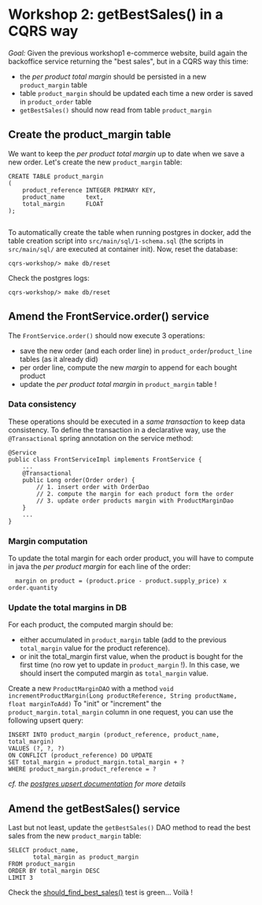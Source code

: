 # Workshop 2: getBestSales() in a CQRS way

_Goal:_ 
Given the previous workshop1 e-commerce website, 
build again the backoffice service returning the "best sales", but in a CQRS way this time:
* the *per product total margin* should be persisted in a new `product_margin` table
* table `product_margin` should be updated each time a new order is saved in `product_order` table
* `getBestSales()` should now read from table `product_margin`

## Create the product_margin table
We want to keep the *per product total margin* up to date when we save a new order. Let's create the new `product_margin` table:
```
CREATE TABLE product_margin
(
    product_reference INTEGER PRIMARY KEY,
    product_name      text,
    total_margin      FLOAT
);
 
```
To automatically create the table when running postgres in docker, add the table creation script into `src/main/sql/1-schema.sql` (the scripts in `src/main/sql/` are executed at container init). Now, reset the database:
```
cqrs-workshop/> make db/reset 
```
Check the postgres logs:
```
cqrs-workshop/> make db/reset 
```


## Amend the FrontService.order() service

The `FrontService.order()` should now execute 3 operations:
* save the new order (and each order line) in `product_order`/`product_line` tables (as it already did)
* per order line, compute the new *margin* to append for each bought product
* update the *per product total margin* in `product_margin` table !

### Data consistency
These operations should be executed in a *same transaction* to keep data consistency. To define the transaction in a declarative way, use the `@Transactional` spring annotation on the service method:
```
@Service
public class FrontServiceImpl implements FrontService {
    ...
    @Transactional
    public Long order(Order order) {
        // 1. insert order with OrderDao
        // 2. compute the margin for each product form the order
        // 3. update order products margin with ProductMarginDao
    }
    ...
}
```

### Margin computation
To update the total margin for each order product, you will have to compute in java the *per product margin* for each line of the order:
```
  margin on product = (product.price - product.supply_price) x order.quantity
```

### Update the total margins in DB 
For each product, the computed margin should be:
* either accumulated in `product_margin` table (add to the previous `total_margin` value for the product reference). 
* or init the total_margin first value, when the product is bought for the first time (no row yet to update in `product_margin` !). In this case, we should insert the computed margin as `total_margin` value. 

Create a new `ProductMarginDAO` with a method `void incrementProductMargin(Long productReference, String productName, float marginToAdd)` 
To "init" or "increment" the `product_margin.total_margin` column in one request, you can use the following upsert query:
```
INSERT INTO product_margin (product_reference, product_name, total_margin)
VALUES (?, ?, ?)
ON CONFLICT (product_reference) DO UPDATE
SET total_margin = product_margin.total_margin + ?
WHERE product_margin.product_reference = ?
```
*cf. the [postgres upsert documentation](http://www.postgresqltutorial.com/postgresql-upsert/) for more details*


## Amend the getBestSales() service 

Last but not least, update the `getBestSales()` DAO method to read the best sales from the new `product_margin` table:
```
SELECT product_name,
       total_margin as product_margin
FROM product_margin
ORDER BY total_margin DESC
LIMIT 3
``` 

Check the [should_find_best_sales()](https://gitlab.soat.fr/bruno.doolaeghe/cqrs-workshop/blob/workshop1_solution/src/test/java/fr/soat/cqrs/service/backoffice/BackOfficeServiceImplTest.java#L30) test is green... Voilà !

